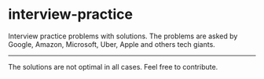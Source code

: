 # interview-practice
Interview practice problems with solutions. 
The problems are asked by Google, Amazon, Microsoft, Uber, Apple and others tech giants.

<hr>
The solutions are not optimal in all cases. Feel free to contribute. 
